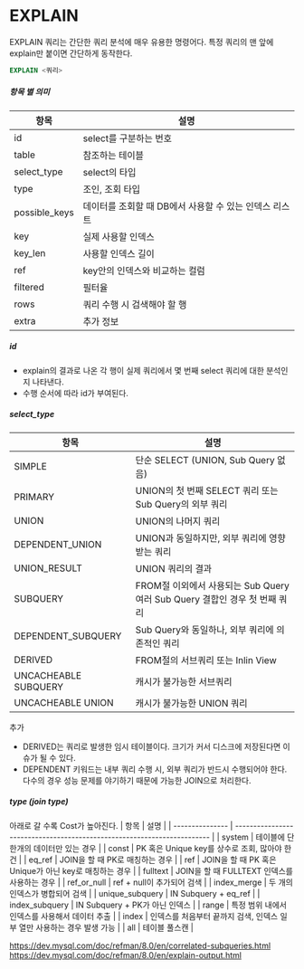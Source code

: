 # EXPLAIN
EXPLAIN 쿼리는 간단한 쿼리 분석에 매우 유용한 명령어다. 특정 쿼리의 맨 앞에 explain만 붙이면 간단하게 동작한다.
```sql
EXPLAIN <쿼리>
```

##### 항목 별 의미
| 항목          | 설명                                                   |
| ------------- | ------------------------------------------------------ |
| id            | select를 구분하는 번호                                 |
| table         | 참조하는 테이블                                        |
| select_type   | select의 타입                                          |
| type          | 조인, 조회 타입                                        |
| possible_keys | 데이터를 조회할 때 DB에서 사용할 수 있는 인덱스 리스트 |
| key           | 실제 사용할 인덱스                                     |
| key_len       | 사용할 인덱스 길이                                     |
| ref           | key안의 인덱스와 비교하는 컬럼                         |
| filtered      | 필터율                                                 |
| rows          | 쿼리 수행 시 검색해야 할 행                            |
| extra         | 추가 정보                                              |

##### id
- explain의 결과로 나온 각 행이 실제 쿼리에서 몇 번째 select 쿼리에 대한 분석인지 나타낸다.
- 수행 순서에 따라 id가 부여된다.

##### select_type
| 항목                 | 설명                                                                       |
| -------------------- | -------------------------------------------------------------------------- |
| SIMPLE               | 단순 SELECT (UNION, Sub Query 없음)                                        |
| PRIMARY              | UNION의 첫 번째 SELECT 쿼리 또는 Sub Query의 외부 쿼리                     |
| UNION                | UNION의 나머지 쿼리                                                        |
| DEPENDENT_UNION      | UNION과 동일하지만, 외부 쿼리에 영향받는 쿼리                              |
| UNION_RESULT         | UNION 쿼리의 결과                                                          |
| SUBQUERY             | FROM절 이외에서 사용되는 Sub Query 여러 Sub Query 결합인 경우 첫 번째 쿼리 |
| DEPENDENT_SUBQUERY   | Sub Query와 동일하나, 외부 쿼리에 의존적인 쿼리                            |
| DERIVED              | FROM절의 서브쿼리 또는 Inlin View                                          |
| UNCACHEABLE SUBQUERY | 캐시가 불가능한 서브쿼리                                                   |
| UNCACHEABLE UNION    | 캐시가 불가능한 UNION 쿼리                                                 |

추가
- DERIVED는 쿼리로 발생한 임시 테이블이다. 크기가 커서 디스크에 저장된다면 이슈가 될 수 있다.
- DEPENDENT 키워드는 내부 쿼리 수행 시, 외부 쿼리가 반드시 수행되어야 한다. 다수의 경우 성능 문제를 야기하기 때문에 가능한 JOIN으로 처리한다.

##### type (join type)
아래로 갈 수록 Cost가 높아진다.
| 항목            | 설명                                                                    |
| --------------- | ----------------------------------------------------------------------- |
| system          | 테이블에 단 한개의 데이터만 있는 경우                                   |
| const           | PK 혹은 Unique key를 상수로 조회, 많아야 한 건                          |
| eq_ref          | JOIN을 할 때 PK로 매칭하는 경우                                         |
| ref             | JOIN을 할 때 PK 혹은 Unique가 아닌 key로 매칭하는 경우                  |
| fulltext        | JOIN을 할 때 FULLTEXT 인덱스를 사용하는 경우                            |
| ref_or_null     | ref + null이 추가되어 검색                                              |
| index_merge     | 두 개의 인덱스가 병합되어 검색                                          |
| unique_subquery | IN Subquery + eq_ref                                                    |
| index_subquery  | IN Subquery + PK가 아닌 인덱스                                          |
| range           | 특정 범위 내에서 인덱스를 사용해서 데이터 추출                          |
| index           | 인덱스를 처음부터 끝까지 검색, 인덱스 일부 열만 사용하는 경우 발생 가능 |
| all             | 테이블 풀스캔                                                           |


https://dev.mysql.com/doc/refman/8.0/en/correlated-subqueries.html
https://dev.mysql.com/doc/refman/8.0/en/explain-output.html